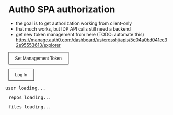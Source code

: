 <!-- no-select -->

Auth0 SPA authorization
=======================

- the goal is to get authorization working from client-only
- that much works, but IDP API calls still need a backend
- get new token management from here (TODO: automate this)
https://manage.auth0.com/dashboard/us/crosshj/apis/5c04a0bd041ec32e95553613/explorer

<button onclick="
  const token = window.prompt('Enter Management Token');
  token && localStorage.setItem('auth0MngToken', token);
">Set Management Token</button>

<button id="login">Log In</button>

<button id="logout" class="hidden">Log 0ut</button>

<pre id="user">user loading...</pre>
<pre id="repos">repos loading...</pre>
<pre id="files">files loading...</pre>

<style>
  ::-webkit-scrollbar { width: 5px; height: 5px; }
  ::-webkit-scrollbar-corner,
  ::-webkit-scrollbar-track { background: transparent; }
  ::-webkit-scrollbar-thumb { background: #888; }
  ::-webkit-scrollbar-thumb:hover { background: #555; }

  .hidden { display: none; }
  #container {
    display: flex;
    flex-direction: column;
    align-items: center;
  }
  #user {
    width: 70em;
    max-width: 90vw;
    margin-left: -10px;
  }
  #login, #logout, button {
    background: transparent;
    font-size: 1em;
    color: inherit;
    padding: 10px 20px;
    border: 1px solid;
  }
  #login:hover {
    background: #666;
    color: white;
  }
</style>

<script>
  document.title = "Auth0 SPA Experiment";
  window.auth0=window.auth0 || {};
  const loginButton = document.getElementById('login');
  const logoutButton = document.getElementById('logout');
  const userInfo = document.getElementById('user');
  const reposInfo = document.getElementById('repos');
  const filesInfo = document.getElementById('files');

  var s = document.createElement("script");
  s.type = "text/javascript";
  s.src = "https://cdn.auth0.com/js/auth0-spa-js/1.7/auth0-spa-js.production.js";
  s.onload = auth0AttachedCb;
  document.head.appendChild(s);

  const delay = time => new Promise(r=>setTimeout(r, time));

  async function User(){

    const user = await auth0.getUser();
    if(!user) {
      loginButton.style.display = "block";
      [userInfo, reposInfo, filesInfo]
        .forEach(x => x.classList.add('hidden'));
    }
    if(user){
      /*const token = await auth0.getTokenWithPopup({
        audience: 'https://crosshj.auth0.com/api/v2/',
        scope: 'read:user_idp_tokens'
      });
      console.log({ token });
      */
      const manageToken = localStorage.getItem('auth0MngToken');
      if(!manageToken){
        userInfo.innerHTML = JSON.stringify(user, null, 2);
        logoutButton.classList.remove('hidden');

        console.error('managment token is not set; will not attempt to get provider token');
        return;
      }
      const manRes = await fetch(`https://crosshj.auth0.com/api/v2/users/${user.sub}`, {
        headers: {
            'Authorization': 'Bearer ' + manageToken,
            'Content-Type': 'application/json'
        }
      });
      const manResJson = await manRes.json();
      userInfo.innerHTML = JSON.stringify(manResJson, null, 2);
      logoutButton.classList.remove('hidden');
      /*
        var myHeaders = new Headers();
        myHeaders.append("Authorization", "Bearer " + manResJson.identities.find(x => x.connection === "dropbox").access_token);
        myHeaders.append("Content-Type", "application/json");

        var raw = JSON.stringify({"limit":1000,"path":""});

        var requestOptions = {
          method: 'POST',
          headers: myHeaders,
          body: raw,
          redirect: 'follow'
        };

        fetch("https://api.dropboxapi.com/2/files/list_folder", requestOptions)
          .then(response => response.text())
          .then(result => console.log(result))
          .catch(error => console.log('error', error));
      */

    }
  }
  async function Repos(){
    await delay(1000);
    reposInfo.innerHTML = '[ repos from backend ]';
  }
  async function Files(){
    await delay(1000);
    filesInfo.innerHTML = '[ files from backend ]';
  }

  function auth0AttachedCb(){
    (async () => {
      loginButton.classList.add('hidden');
      try{
        auth0 = await createAuth0Client({
          domain: 'crosshj.auth0.com',
          client_id: 'LJ3RP61zaDixMQXCYMXAR54ahWHImW3p',
          scope: 'read:user_idp_tokens',
          redirect_uri: `${document.location.origin}/bartok/.welcome/WIP/auth0.md/::preview::/`
        });
        const queryString = window.location.search.replace('?','');
        if(queryString.includes('code=')){
            await auth0.handleRedirectCallback();
            window.history.replaceState({}, document.title, window.location.pathname);
            logoutButton.classList.remove('hidden');
        }
        await User();
        await Repos();
        await Files();
      } catch(e){
        console.error(e);
      }

      loginButton
        .addEventListener('click', async (e) => {
          if(!auth0){ return console.log('no auth0 client'); }
          e.preventDefault();
          //await auth0.loginWithPopup();
          await auth0.loginWithRedirect({
            redirect_uri: `${document.location.origin}/bartok/.welcome/WIP/auth0.md/::preview::/`
          });
        });

       logoutButton
        .addEventListener('click', async (e) => {
          if(!auth0){ return console.log('no auth0 client'); }
          e.preventDefault();
          //await auth0.loginWithPopup();
          await auth0.logout({
            returnTo: `${document.location.origin}/bartok/.welcome/WIP/auth0.md/::preview::/`
          });
        });

    })();
  }
</script>